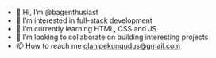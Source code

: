 - 👋 Hi, I’m @bagenthusiast
- 👀 I’m interested in full-stack development
- 🌱 I’m currently learning HTML, CSS and JS
- 💞️ I’m looking to collaborate on building interesting projects
- 📫 How to reach me olanipekunqudus@gmail.com

<!---
bagenthusiast/bagenthusiast is a ✨ special ✨ repository because its `README.md` (this file) appears on your GitHub profile.
You can click the Preview link to take a look at your changes.
--->

